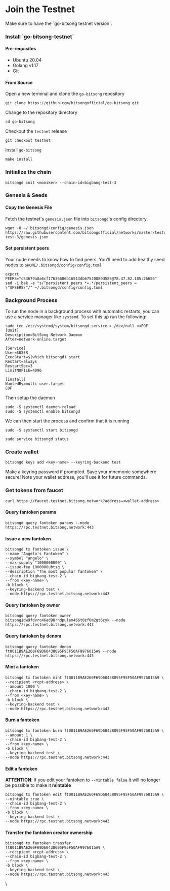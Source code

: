 # Join the Testnet

Make sure to have the \`go-bitsong testnet version\`.

### Install \`go-bitsong-testnet\`

#### Pre-requisites

* Ubuntu 20.04
* Golang v1.17
* Git

#### From Source

Open a new terminal and clone the `go-bitsong` repository

```
git clone https://github.com/bitsongofficial/go-bitsong.git
```

Change to the repository directory

```
cd go-bitsong
```

Checkout the `testnet` release

```
git checkout testnet
```

Install `go-bitsong`

```
make install
```

### Initialize the chain

```
bitsongd init <moniker> --chain-id=bigbang-test-3
```

### Genesis & Seeds

#### Copy the Genesis File

Fetch the testnet's `genesis.json` file into `bitsongd`'s config directory.

```
wget -O ~/.bitsongd/config/genesis.json https://raw.githubusercontent.com/bitsongofficial/networks/master/testnet/bigbang-test-3/genesis.json
```

#### **Set persistent peers**

Your node needs to know how to find peers. You'll need to add healthy seed nodes to `$HOME/.bitsongd/config/config.toml`

```
export PEERS="c53679a0a6cf17636686b16513db67520880d585@78.47.82.185:26656"
sed -i.bak -e "s/^persistent_peers *=.*/persistent_peers = \"$PEERS\"/" ~/.bitsongd/config/config.toml
```

### Background Process <a href="#background-process" id="background-process"></a>

To run the node in a background process with automatic restarts, you can use a service manager like `systemd`. To set this up run the following:

```
sudo tee /etc/systemd/system/bitsongd.service > /dev/null <<EOF  
[Unit]
Description=BitSong Network Daemon
After=network-online.target

[Service]
User=$USER
ExecStart=$(which bitsongd) start
Restart=always
RestartSec=3
LimitNOFILE=4096

[Install]
WantedBy=multi-user.target
EOF
```

Then setup the daemon

```
sudo -S systemctl daemon-reload
sudo -S systemctl enable bitsongd
```

We can then start the process and confirm that it is running

```
sudo -S systemctl start bitsongd

sudo service bitsongd status
```

### Create wallet

```
bitsongd keys add <key-name> --keyring-backend test
```

Make a keyring password if prompted. Save your mnemonic somewhere secure! Note your wallet address, you'll use it for future commands.

### Get tokens from faucet

```
curl https://faucet.testnet.bitsong.network?address=<wallet-address>
```

#### Query fantoken params

```
bitsongd query fantoken params --node https://rpc.testnet.bitsong.network:443
```

#### Issue a new fantoken

```
bitsongd tx fantoken issue \
--name "Angelo's Fantoken" \
--symbol "angelo" \
--max-supply "1000000000" \
--issue-fee 1000000ubtsg \
--description "The most popular fantoken" \
--chain-id bigbang-test-2 \
--from <key-name> \
-b block \
--keyring-backend test \
--node https://rpc.testnet.bitsong.network:443
```

#### Query fantoken by owner

```
bitsongd query fantoken owner bitsong1dw9fdvrc46ed98rndpulem466t0zf0m2gt6zyk --node https://rpc.testnet.bitsong.network:443
```

#### Query fantoken by denom

```
bitsongd query fantoken denom ft0011B9AE260F69D60438095F95F50AF9976015A9 --node https://rpc.testnet.bitsong.network:443
```

#### Mint a fantoken

```
bitsongd tx fantoken mint ft0011B9AE260F69D60438095F95F50AF9976015A9 \
--recipient <rcpt-address> \
--amount 1000 \
--chain-id bigbang-test-2 \
--from <key-name> \
-b block \
--keyring-backend test \
--node https://rpc.testnet.bitsong.network:443
```

#### Burn a fantoken

```
bitsongd tx fantoken burn ft0011B9AE260F69D60438095F95F50AF9976015A9 \
--amount 1 \
--chain-id bigbang-test-2 \
--from <key-name> \
-b block \
--keyring-backend test \
--node https://rpc.testnet.bitsong.network:443
```

#### Edit a fantoken

**ATTENTION**: If you edit your fantoken to `--mintable false` it will no longer be possible to make it **mintable**

```
bitsongd tx fantoken edit ft0011B9AE260F69D60438095F95F50AF9976015A9 \
--mintable true \
--chain-id bigbang-test-2 \
--from <key-name> \
-b block \
--keyring-backend test \
--node https://rpc.testnet.bitsong.network:443
```

#### Transfer the fantoken creator ownership

```
bitsongd tx fantoken transfer ft0011B9AE260F69D60438095F95F50AF9976015A9 \
--recipient <rcpt-address> \
--chain-id bigbang-test-2 \
--from <key-name> \
-b block \
--keyring-backend test \
--node https://rpc.testnet.bitsong.network:443
```

\\
